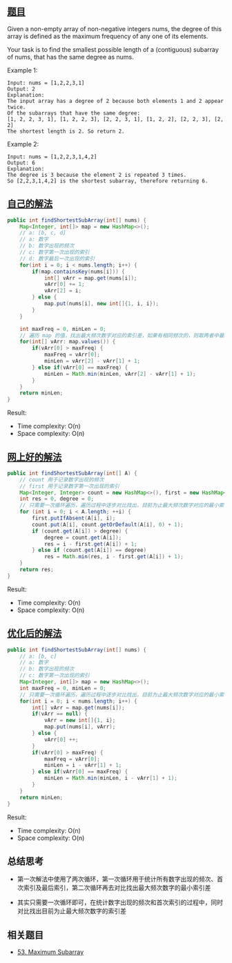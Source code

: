 ## [题目](https://leetcode.com/problems/degree-of-an-array/)
Given a non-empty array of non-negative integers nums, the degree of this array is defined as the maximum frequency of any one of its elements.

Your task is to find the smallest possible length of a (contiguous) subarray of nums, that has the same degree as nums.

Example 1:
```
Input: nums = [1,2,2,3,1]
Output: 2
Explanation: 
The input array has a degree of 2 because both elements 1 and 2 appear twice.
Of the subarrays that have the same degree:
[1, 2, 2, 3, 1], [1, 2, 2, 3], [2, 2, 3, 1], [1, 2, 2], [2, 2, 3], [2, 2]
The shortest length is 2. So return 2.
```
Example 2:
```
Input: nums = [1,2,2,3,1,4,2]
Output: 6
Explanation: 
The degree is 3 because the element 2 is repeated 3 times.
So [2,2,3,1,4,2] is the shortest subarray, therefore returning 6.
```

## [自己的解法](https://leetcode.com/submissions/detail/432817653/)
```java
public int findShortestSubArray(int[] nums) {
    Map<Integer, int[]> map = new HashMap<>();
    // a: [b, c, d]
    // a: 数字
    // b: 数字出现的频次
    // c: 数字第一次出现的索引
    // d: 数字最后一次出现的索引
    for(int i = 0; i < nums.length; i++) {
        if(map.containsKey(nums[i])) {
            int[] vArr = map.get(nums[i]);
            vArr[0] += 1;
            vArr[2] = i;
        } else {
            map.put(nums[i], new int[]{1, i, i});
        }
    }

    int maxFreq = 0, minLen = 0;
    // 遍历 map 的值，找出最大频次数字对应的索引差，如果有相同频次的，则取两者中最小的索引差
    for(int[] vArr: map.values()) {
        if(vArr[0] > maxFreq) {
            maxFreq = vArr[0];
            minLen = vArr[2] - vArr[1] + 1;
        } else if(vArr[0] == maxFreq) {
            minLen = Math.min(minLen, vArr[2] - vArr[1] + 1);
        }
    }
    return minLen;
}
```

Result:
- Time complexity: O(n)
- Space complexity: O(n)

## [网上好的解法](https://leetcode.com/problems/degree-of-an-array/discuss/124317/JavaC%2B%2BPython-One-Pass-Solution)
```java
public int findShortestSubArray(int[] A) {
    // count 用于记录数字出现的频次
    // first 用于记录数字第一次出现的索引
    Map<Integer, Integer> count = new HashMap<>(), first = new HashMap<>();
    int res = 0, degree = 0;
    // 只需要一次循环遍历，遍历过程中逐步对比找出，目前为止最大频次数字对应的最小索引差
    for (int i = 0; i < A.length; ++i) {
        first.putIfAbsent(A[i], i);
        count.put(A[i], count.getOrDefault(A[i], 0) + 1);
        if (count.get(A[i]) > degree) {
            degree = count.get(A[i]);
            res = i - first.get(A[i]) + 1;
        } else if (count.get(A[i]) == degree)
            res = Math.min(res, i - first.get(A[i]) + 1);
    }
    return res;
}
```

Result:
- Time complexity: O(n)
- Space complexity: O(n)

## [优化后的解法](https://leetcode.com/submissions/detail/432843621/)
```java
public int findShortestSubArray(int[] nums) {
    // a: [b, c]
    // a: 数字
    // b: 数字出现的频次
    // c: 数字第一次出现的索引
    Map<Integer, int[]> map = new HashMap<>();
    int maxFreq = 0, minLen = 0;
    // 只需要一次循环遍历，遍历过程中逐步对比找出，目前为止最大频次数字对应的最小索引差
    for(int i = 0; i < nums.length; i++) {
        int[] vArr = map.get(nums[i]);
        if(vArr == null) {
            vArr = new int[]{1, i};
            map.put(nums[i], vArr);
        } else {
            vArr[0] ++;
        }
        if(vArr[0] > maxFreq) {
            maxFreq = vArr[0];
            minLen = i - vArr[1] + 1;
        } else if(vArr[0] == maxFreq) {
            minLen = Math.min(minLen, i - vArr[1] + 1);
        }
    }
    return minLen;
}
```

Result:
- Time complexity: O(n)
- Space complexity: O(n)

## 总结思考
- 第一次解法中使用了两次循环，第一次循环用于统计所有数字出现的频次、首次索引及最后索引，第二次循环再去对比找出最大频次数字的最小索引差

- 其实只需要一次循环即可，在统计数字出现的频次和首次索引的过程中，同时对比找出目前为止最大频次数字的索引差

## 相关题目
- [53. Maximum Subarray](/array/easy/53.Maximum_Subarray.md)
